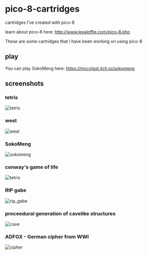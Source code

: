 # pico-8-cartridges
cartridges I've created with pico-8


learn about pico-8 here:
http://www.lexaloffle.com/pico-8.php

These are some cartridges that I have been working on using pico-8
## play

You can play SokoMeng here:
https://mccolgst.itch.io/sokomeng

## screenshots

### tetris
![tetris](https://github.com/mccolgst/pico-8-cartridges/blob/master/screenshots/tetris.png "Tetris")
### west
![west](https://github.com/mccolgst/pico-8-cartridges/blob/master/screenshots/west.png "West")
### SokoMeng
![sokomeng](https://github.com/mccolgst/pico-8-cartridges/blob/master/screenshots/sokomeng.png "SokoMeng")
### conway's game of life 
![tetris](https://github.com/mccolgst/pico-8-cartridges/blob/master/screenshots/life.png "Conway's game of life")
### RIP gabe
![rip_gabe](https://github.com/mccolgst/pico-8-cartridges/blob/master/screenshots/rip_gabe.png "RIP Gabe")
### proceedural generation of cavelike structures
![cave](https://github.com/mccolgst/pico-8-cartridges/blob/master/screenshots/caves.png "cave procgen")
### ADFGX - German cipher from WWI
![cipher](https://github.com/mccolgst/pico-8-cartridges/blob/master/screenshots/cipher.png "cipher")